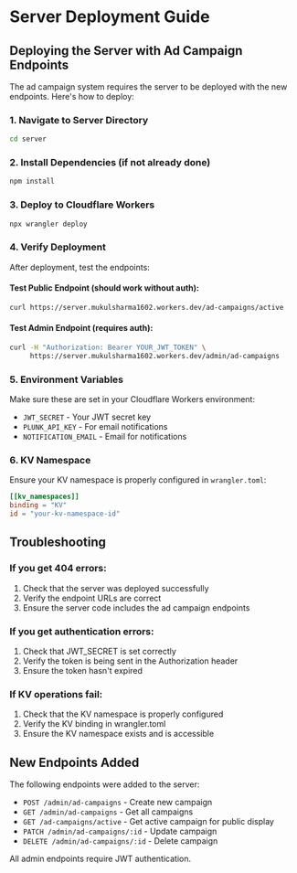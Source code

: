 # Server Deployment Guide

## Deploying the Server with Ad Campaign Endpoints

The ad campaign system requires the server to be deployed with the new endpoints. Here's how to deploy:

### 1. Navigate to Server Directory
```bash
cd server
```

### 2. Install Dependencies (if not already done)
```bash
npm install
```

### 3. Deploy to Cloudflare Workers
```bash
npx wrangler deploy
```

### 4. Verify Deployment
After deployment, test the endpoints:

#### Test Public Endpoint (should work without auth):
```bash
curl https://server.mukulsharma1602.workers.dev/ad-campaigns/active
```

#### Test Admin Endpoint (requires auth):
```bash
curl -H "Authorization: Bearer YOUR_JWT_TOKEN" \
     https://server.mukulsharma1602.workers.dev/admin/ad-campaigns
```

### 5. Environment Variables
Make sure these are set in your Cloudflare Workers environment:
- `JWT_SECRET` - Your JWT secret key
- `PLUNK_API_KEY` - For email notifications
- `NOTIFICATION_EMAIL` - Email for notifications

### 6. KV Namespace
Ensure your KV namespace is properly configured in `wrangler.toml`:
```toml
[[kv_namespaces]]
binding = "KV"
id = "your-kv-namespace-id"
```

## Troubleshooting

### If you get 404 errors:
1. Check that the server was deployed successfully
2. Verify the endpoint URLs are correct
3. Ensure the server code includes the ad campaign endpoints

### If you get authentication errors:
1. Check that JWT_SECRET is set correctly
2. Verify the token is being sent in the Authorization header
3. Ensure the token hasn't expired

### If KV operations fail:
1. Check that the KV namespace is properly configured
2. Verify the KV binding in wrangler.toml
3. Ensure the KV namespace exists and is accessible

## New Endpoints Added

The following endpoints were added to the server:

- `POST /admin/ad-campaigns` - Create new campaign
- `GET /admin/ad-campaigns` - Get all campaigns
- `GET /ad-campaigns/active` - Get active campaign for public display
- `PATCH /admin/ad-campaigns/:id` - Update campaign
- `DELETE /admin/ad-campaigns/:id` - Delete campaign

All admin endpoints require JWT authentication. 